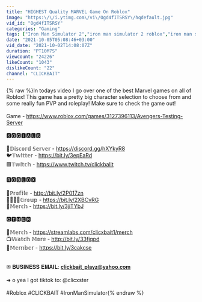 ```yaml
---
title: "HIGHEST Quality MARVEL Game On Roblox"
image: "https:\/\/i.ytimg.com\/vi\/Ogd4fITSRSY\/hqdefault.jpg"
vid_id: "Ogd4fITSRSY"
categories: "Gaming"
tags: ["Iron Man Simulator 2","iron man simulator 2 roblox","iron man simulator 2 alpha"]
date: "2021-10-05T05:08:46+03:00"
vid_date: "2021-10-02T14:08:07Z"
duration: "PT10M7S"
viewcount: "24226"
likeCount: "1043"
dislikeCount: "22"
channel: "CLICKBAIT"
---
```

{% raw %}In todays video I go over one of the best Marvel games on all of Roblox! This game has a pretty big character selection to choose from and some really fun PVP and roleplay! Make sure to check the game out!<br /><br />Game - <a rel="nofollow" target="blank" href="https://www.roblox.com/games/3127396113/Avengers-Testing-Server">https://www.roblox.com/games/3127396113/Avengers-Testing-Server</a><br /><br />🆂🅾🅲🅸🅰🅻🆂<br /><br />👻𝔻𝕚𝕤𝕔𝕠𝕣𝕕 𝕊𝕖𝕣𝕧𝕖𝕣 - <a rel="nofollow" target="blank" href="https://discord.gg/hXYkyR8​​">https://discord.gg/hXYkyR8​​</a><br />🐦𝕋𝕨𝕚𝕥𝕥𝕖𝕣 - <a rel="nofollow" target="blank" href="https://bit.ly/3epEaRd​​">https://bit.ly/3epEaRd​​</a><br />🟪𝕋𝕨𝕚𝕥𝕔𝕙 - <a rel="nofollow" target="blank" href="https://www.twitch.tv/clickballt">https://www.twitch.tv/clickballt</a><br /><br />🆁🅾🅱🅻🅾🆇<br /><br />🤵ℙ𝕣𝕠𝕗𝕚𝕝𝕖 - <a rel="nofollow" target="blank" href="http://bit.ly/2P017zn​​">http://bit.ly/2P017zn​​</a><br />👨‍👩‍👦‍👦𝔾𝕣𝕠𝕦𝕡 - <a rel="nofollow" target="blank" href="https://bit.ly/2XBCvRG​​">https://bit.ly/2XBCvRG​​</a><br />👑𝕄𝕖𝕣𝕔𝕙 - <a rel="nofollow" target="blank" href="https://bit.ly/3jiTYbJ​​">https://bit.ly/3jiTYbJ​​</a><br /><br />🅾🆃🅷🅴🆁<br /><br />👕𝕄𝕖𝕣𝕔𝕙 - <a rel="nofollow" target="blank" href="https://streamlabs.com/clicxbait1/merch">https://streamlabs.com/clicxbait1/merch</a><br />📺𝕎𝕒𝕥𝕔𝕙 𝕄𝕠𝕣𝕖 - <a rel="nofollow" target="blank" href="http://bit.ly/33fjqpd​​">http://bit.ly/33fjqpd​​</a><br />🌟𝕄𝕖𝕞𝕓𝕖𝕣 - <a rel="nofollow" target="blank" href="https://bit.ly/3cakcse​​">https://bit.ly/3cakcse​​</a><br /><br /><br />✉ 𝐁𝐔𝐒𝐈𝐍𝐄𝐒𝐒 𝐄𝐌𝐀𝐈𝐋: 𝐜𝐥𝐢𝐜𝐤𝐛𝐚𝐢𝐭_𝐩𝐥𝐚𝐲𝐳@𝐲𝐚𝐡𝐨𝐨.𝐜𝐨𝐦<br /><br />➜ o yea I got tiktok to: @clicxster<br /><br />#Roblox #CLICKBAIT #IronManSimulator{% endraw %}
